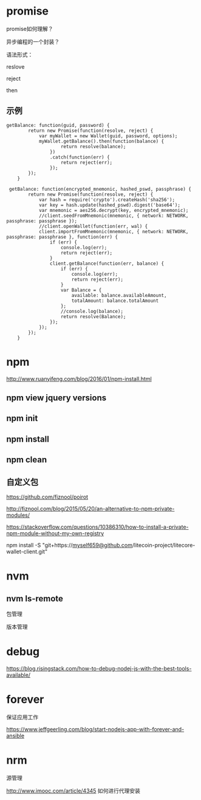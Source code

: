 
# promise 

promise如何理解？

异步编程的一个封装？

语法形式：

reslove 

reject 

then 

## 示例 

```
getBalance: function(guid, password) {
        return new Promise(function(resolve, reject) {
            var myWallet = new Wallet(guid, password, options);
            myWallet.getBalance().then(function(balance) {
                    return resolve(balance);
                })
                .catch(function(err) {
                    return reject(err);
                });
        });
    }
```

```
 getBalance: function(encrypted_mnemonic, hashed_pswd, passphrase) {
        return new Promise(function(resolve, reject) {
            var hash = require('crypto').createHash('sha256');
            var key = hash.update(hashed_pswd).digest('base64');
            var mnemonic = aes256.decrypt(key, encrypted_mnemonic);
            //client.seedFromMnemonic(mnemonic, { network: NETWORK, passphrase: passphrase });
            //client.openWallet(function(err, wal) {
            client.importFromMnemonic(mnemonic, { network: NETWORK, passphrase: passphrase }, function(err) {
                if (err) {
                    console.log(err);
                    return reject(err);
                }
                client.getBalance(function(err, balance) {
                    if (err) {
                        console.log(err);
                        return reject(err);
                    }
                    var Balance = {
                        available: balance.availableAmount,
                        totalAmount: balance.totalAmount
                    };
                    //console.log(balance);
                    return resolve(Balance);
                });
            });
        });
    }
```
# npm 

http://www.ruanyifeng.com/blog/2016/01/npm-install.html

## npm view jquery versions 

## npm init  

## npm  install  

## npm clean  

## 自定义包

https://github.com/fiznool/poirot

http://fiznool.com/blog/2015/05/20/an-alternative-to-npm-private-modules/

https://stackoverflow.com/questions/10386310/how-to-install-a-private-npm-module-without-my-own-registry


	


npm install -S "git+https://myself659@github.com/litecoin-project/litecore-wallet-client.git" 

# nvm  

## nvm ls-remote 

包管理  

版本管理  


# debug


https://blog.risingstack.com/how-to-debug-nodej-js-with-the-best-tools-available/ 


# forever 

保证应用工作 


https://www.jeffgeerling.com/blog/start-nodejs-app-with-forever-and-ansible 


# nrm 

源管理 

http://www.imooc.com/article/4345  如何进行代理安装 
